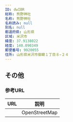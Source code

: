 ```yaml
---
ID: dwIBR
総称: 熊野神社
名称: 熊野神社
名称読み: null
別名: null
都道府県: 山形県
区域: 米沢市
緯度: 37.9138022
経度: 140.090349
郵便番号: 9920055
住所: 山形県米沢市御廟１丁目８−２４
---
```


## その他

### 参考URL

| URL | 説明          |
| --- | ------------- |
|     | OpenStreetMap |
